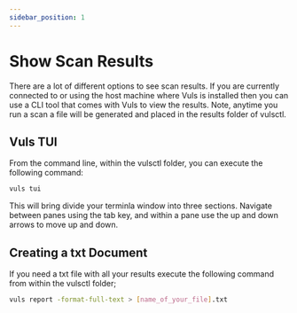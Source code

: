 ```yaml
---
sidebar_position: 1
---
```


# Show Scan Results

There are a lot of different options to see scan results. If you are currently connected to or using the host machine where Vuls is installed then you can use a CLI tool that comes with Vuls to view the results. Note, anytime you run a scan a file will be generated and placed in the results folder of vulsctl.

## Vuls TUI

From the command line, within the vulsctl folder, you can execute the following command:

```bash
vuls tui
```

This will bring divide your terminla window into three sections. Navigate between panes using the tab key, and within a pane use the up and down arrows to move up and down.

## Creating a txt Document

If you need a txt file with all your results execute the following command from within the vulsctl folder;

```bash
vuls report -format-full-text > [name_of_your_file].txt
```
